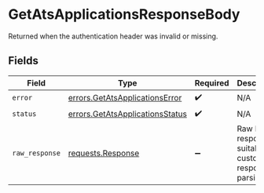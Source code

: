 # GetAtsApplicationsResponseBody

Returned when the authentication header was invalid or missing.


## Fields

| Field                                                                                 | Type                                                                                  | Required                                                                              | Description                                                                           |
| ------------------------------------------------------------------------------------- | ------------------------------------------------------------------------------------- | ------------------------------------------------------------------------------------- | ------------------------------------------------------------------------------------- |
| `error`                                                                               | [errors.GetAtsApplicationsError](../../models/errors/getatsapplicationserror.md)      | :heavy_check_mark:                                                                    | N/A                                                                                   |
| `status`                                                                              | [errors.GetAtsApplicationsStatus](../../models/errors/getatsapplicationsstatus.md)    | :heavy_check_mark:                                                                    | N/A                                                                                   |
| `raw_response`                                                                        | [requests.Response](https://requests.readthedocs.io/en/latest/api/#requests.Response) | :heavy_minus_sign:                                                                    | Raw HTTP response; suitable for custom response parsing                               |